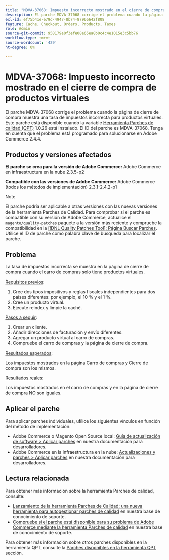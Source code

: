 ```yaml
---
title: "MDVA-37068: Impuesto incorrecto mostrado en el cierre de compra de productos virtuales"
description: El parche MDVA-37068 corrige el problema cuando la página de cierre de compra muestra una tasa de impuestos incorrecta para productos virtuales. Este parche está disponible cuando está instalada la [Quality Patches Tool (QPT)](/help/announcements/adobe-commerce-announcements/magento-quality-patches-released-new-tool-to-self-serve-quality-patches.md) 1.0.26. El ID del parche es MDVA-37068. Tenga en cuenta que el problema está programado para solucionarse en Adobe Commerce 2.4.4.
exl-id: ef75b41e-e79d-4947-8b74-87966642f808
feature: Cache, Checkout, Orders, Products, Taxes
role: Admin
source-git-commit: 958179e0f3efe08e65ea8b0c4c4e1015e3c5bb76
workflow-type: tm+mt
source-wordcount: '429'
ht-degree: 0%

---
```


# MDVA-37068: Impuesto incorrecto mostrado en el cierre de compra de productos virtuales

El parche MDVA-37068 corrige el problema cuando la página de cierre de compra muestra una tasa de impuestos incorrecta para productos virtuales. Este parche está disponible cuando la variable [Herramienta Parches de calidad (QPT)](/help/announcements/adobe-commerce-announcements/magento-quality-patches-released-new-tool-to-self-serve-quality-patches.md) 1.0.26 está instalado. El ID del parche es MDVA-37068. Tenga en cuenta que el problema está programado para solucionarse en Adobe Commerce 2.4.4.

## Productos y versiones afectados

**El parche se crea para la versión de Adobe Commerce:**
Adobe Commerce en infraestructura en la nube 2.3.5-p2

**Compatible con las versiones de Adobe Commerce:**
Adobe Commerce (todos los métodos de implementación) 2.3.1-2.4.2-p1

>[!NOTE]
>
>El parche podría ser aplicable a otras versiones con las nuevas versiones de la herramienta Parches de Calidad. Para comprobar si el parche es compatible con su versión de Adobe Commerce, actualice el `magento/quality-patches` paquete a la versión más reciente y compruebe la compatibilidad en la [[!DNL Quality Patches Tool]: Página Buscar Parches](https://devdocs.magento.com/quality-patches/tool.html#patch-grid). Utilice el ID de parche como palabra clave de búsqueda para localizar el parche.

## Problema

La tasa de impuestos incorrecta se muestra en la página de cierre de compra cuando el carro de compras solo tiene productos virtuales.

<u>Requisitos previos</u>:

1. Cree dos tipos impositivos y reglas fiscales independientes para dos países diferentes: por ejemplo, el 10 % y el 1 %.
1. Cree un producto virtual.
1. Ejecute reindex y limpie la caché.

<u>Pasos a seguir</u>:

1. Crear un cliente.
1. Añadir direcciones de facturación y envío diferentes.
1. Agregar un producto virtual al carro de compras.
1. Compruebe el carro de compras y la página de cierre de compra.

<u>Resultados esperados</u>:

Los impuestos mostrados en la página Carro de compras y Cierre de compra son los mismos.

<u>Resultados reales</u>:

Los impuestos mostrados en el carro de compras y en la página de cierre de compra NO son iguales.

## Aplicar el parche

Para aplicar parches individuales, utilice los siguientes vínculos en función del método de implementación:

* Adobe Commerce o Magento Open Source local: [Guía de actualización de software > Aplicar parches](https://devdocs.magento.com/guides/v2.4/comp-mgr/patching/mqp.html) en nuestra documentación para desarrolladores.
* Adobe Commerce en la infraestructura en la nube: [Actualizaciones y parches > Aplicar parches](https://devdocs.magento.com/cloud/project/project-patch.html) en nuestra documentación para desarrolladores.

## Lectura relacionada

Para obtener más información sobre la herramienta Parches de calidad, consulte:

* [Lanzamiento de la herramienta Parches de Calidad: una nueva herramienta para autogestionar parches de calidad](/help/announcements/adobe-commerce-announcements/magento-quality-patches-released-new-tool-to-self-serve-quality-patches.md) en nuestra base de conocimiento de soporte.
* [Compruebe si el parche está disponible para su problema de Adobe Commerce mediante la herramienta Parches de calidad](/help/support-tools/patches-available-in-qpt-tool/check-patch-for-magento-issue-with-magento-quality-patches.md) en nuestra base de conocimiento de soporte.

Para obtener más información sobre otros parches disponibles en la herramienta QPT, consulte la [Parches disponibles en la herramienta QPT](https://support.magento.com/hc/en-us/sections/360010506631-Patches-available-in-QPT-tool-) sección.
